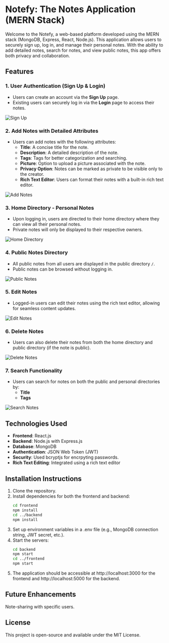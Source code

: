 # Notefy: The Notes Application (MERN Stack)

Welcome to the Notefy, a web-based platform developed using the MERN stack (MongoDB, Express, React, Node.js). This application allows users to securely sign up, log in, and manage their personal notes. With the ability to add detailed notes, search for notes, and view public notes, this app offers both privacy and collaboration.

## Features

### 1. User Authentication (Sign Up & Login)
- Users can create an account via the **Sign Up** page.
- Existing users can securely log in via the **Login** page to access their notes.

![Sign Up](images/signup.png)

### 2. Add Notes with Detailed Attributes
- Users can add notes with the following attributes:
  - **Title**: A concise title for the note.
  - **Description**: A detailed description of the note.
  - **Tags**: Tags for better categorization and searching.
  - **Picture**: Option to upload a picture associated with the note.
  - **Privacy Option**: Notes can be marked as private to be visible only to the creator.
  - **Rich Text Editor**: Users can format their notes with a built-in rich text editor.

![Add Notes](images/add-notes.png)

### 3. Home Directory - Personal Notes
- Upon logging in, users are directed to their home directory where they can view all their personal notes.
- Private notes will only be displayed to their respective owners.

![Home Directory](images/home-directory.png)

### 4. Public Notes Directory
- All public notes from all users are displayed in the public directory `/`.
- Public notes can be browsed without logging in.

![Public Notes](images/public-notes.png)

### 5. Edit Notes
- Logged-in users can edit their notes using the rich text editor, allowing for seamless content updates.

![Edit Notes](images/edit-notes.png)

### 6. Delete Notes
- Users can also delete their notes from both the home directory and public directory (if the note is public).

![Delete Notes](images/delete-notes.png)

### 7. Search Functionality
- Users can search for notes on both the public and personal directories by:
  - **Title**
  - **Tags**

![Search Notes](images/search-notes.png)

## Technologies Used
- **Frontend**: React.js
- **Backend**: Node.js with Express.js
- **Database**: MongoDB
- **Authentication**: JSON Web Token (JWT)
- **Security**: Used bcryptjs for encrpyting passwords.  
- **Rich Text Editing**: Integrated using a rich text editor

## Installation Instructions
1. Clone the repository.
2. Install dependencies for both the frontend and backend:
   ```bash
   cd frontend
   npm install
   cd ../backend
   npm install
3. Set up environment variables in a .env file (e.g., MongoDB connection string, JWT secret, etc.).
4. Start the servers:
   ```bash
   cd backend
   npm start
   cd ../frontend
   npm start
5. The application should be accessible at http://localhost:3000 for the frontend and http://localhost:5000 for the backend.

## Future Enhancements
   Note-sharing with specific users.

## License
   This project is open-source and available under the MIT License.
